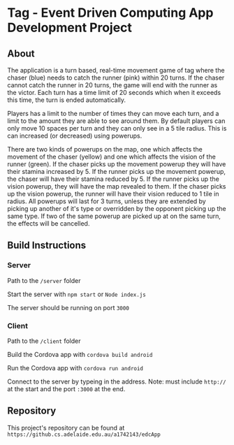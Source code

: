 # Tag - Event Driven Computing App Development Project

## About

The application is a turn based, real-time movement game of tag where the chaser (blue)
needs to catch the runner (pink) within 20 turns. If the chaser cannot catch the runner
in 20 turns, the game will end with the runner as the victor. Each turn has a time limit 
of 20 seconds which when it exceeds this time, the turn is ended automatically.

Players has a limit to the number of times they can move each turn, and a limit to the amount 
they are able to see around them. By default players can only move 10 spaces per turn and they 
can only see in a 5 tile radius. This is can increased (or decreased) using powerups.

There are two kinds of powerups on the map, one which affects the movement of the chaser (yellow)
and one which affects the vision of the runner (green). If the chaser picks up the movement powerup
they will have their stamina increased by 5. If the runner picks up the movement powerup, the chaser
will have their stamina reduced by 5. If the runner picks up the vision powerup, they will have
the map revealed to them. If the chaser picks up the vision powerup, the runner will have their
vision reduced to 1 tile in radius. All powerups will last for 3 turns, unless they are extended
by picking up another of it's type or overridden by the opponent picking up the same type. 
If two of the same powerup are picked up at on the same turn, the effects will be cancelled.

## Build Instructions

### Server

Path to the `/server` folder

Start the server with `npm start` or `Node index.js`

The server should be running on port `3000`

### Client

Path to the `/client` folder

Build the Cordova app with `cordova build android`

Run the Cordova app with `cordova run android`

Connect to the server by typeing in the address. 
Note: must include `http://` at the start and the port `:3000` at the end. 

## Repository

This project's repository can be found at `https://github.cs.adelaide.edu.au/a1742143/edcApp`